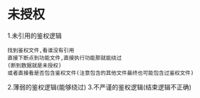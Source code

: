 # 未授权
1.未引用的鉴权逻辑
```
找到鉴权文件,看谁没有引用
直接下断点到功能文件,直接执行功能那就能绕过
(断到数据就是未授权)
或者直接看是否包含鉴权文件(注意包含的其他文件最终也可能包含过鉴权文件)
```
2.薄弱的鉴权逻辑(能够绕过)
3.不严谨的鉴权逻辑(结束逻辑不正确)